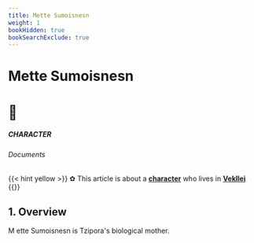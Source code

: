 ```yaml
---
title: Mette Sumoisnesn
weight: 1
bookHidden: true
bookSearchExclude: true
---
```

<style>
.markdown a {
  color: var(--color-teal);
}
.markdown a.anchor {
color: var(--color-teal);
}
</style>

<div id="article-info">
  <h1 class="title">Mette Sumoisnesn</h1>
  <h1 class="emoji">🦔</h1>
</div>

<h5 span class="tag teal"> CHARACTER </h5>
<h6 span class="sitetag">Documents</h6>

{{< hint yellow >}}
✿ This article is about a [**character**](/intro/#utopia-as-character) who lives in [**Vekllei**](/utopia/vekllei)
{{</hint>}}

## 1. Overview
<span class="fc">M</span>
ette Sumoisnesn is Tzipora's biological mother.
